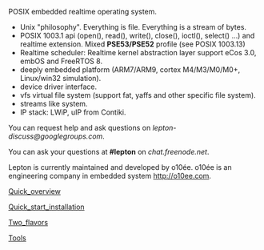 POSIX embedded realtime operating system.
  * Unix "philosophy". Everything is file. Everything is a stream of bytes.
  * POSIX 1003.1 api (open(), read(), write(), close(), ioctl(), select() …) and realtime extension. Mixed **PSE53/PSE52** profile (see POSIX 1003.13)
  * Realtime scheduler: Realtime kernel abstraction layer support eCos 3.0, embOS and  FreeRTOS 8.
  * deeply embedded platform (ARM7/ARM9, cortex M4/M3/M0/M0+, Linux/win32 simulation).
  * device driver interface.
  * vfs virtual file system (support fat, yaffs and other specific file system).
  * streams like system.
  * IP stack: LWiP, uIP from Contiki.

You can request help and ask questions on _lepton-discuss@googlegroups.com_.

You can ask your questions at **#lepton** on _chat.freenode.net_.

Lepton is currently maintained and developed by o10ée.
o10ée is an engineering company in embedded system http://o10ee.com.

[Quick\_overview](Quick_overview.md)

[Quick\_start\_installation](Quick_start_installation.md)

[Two\_flavors](Two_flavors.md)

[Tools](Tools.md)
